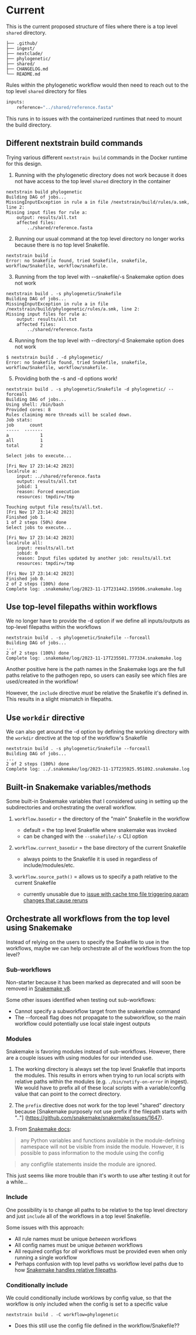 # Current

This is the current proposed structure of files where there is a top level
`shared` directory.

```
├── .github/
├── ingest/
├── nextclade/
├── phylogenetic/
├── shared/
├── CHANGELOG.md
└── README.md
```

Rules within the phylogenetic workflow would then need to reach out to the top level
`shared` directory for files

```python
inputs:
    reference="../shared/reference.fasta"
```

This runs in to issues with the containerized runtimes that need to mount the
build directory.


## Different nextstrain build commands

Trying various different `nextstrain build` commands in the Docker runtime for this design.

1. Running with the phylogenetic directory does not work because it does not have access to the
top level `shared` directory in the container
```
nextstrain build phylogenetic
Building DAG of jobs...
MissingInputException in rule a in file /nextstrain/build/rules/a.smk, line 2:
Missing input files for rule a:
    output: results/all.txt
    affected files:
        ../shared/reference.fasta
```

2. Running our usual command at the top level directory no longer works because there is no top level Snakefile.

```
nextstrain build .
Error: no Snakefile found, tried Snakefile, snakefile, workflow/Snakefile, workflow/snakefile.
```

3. Running from the top level with --snakefile/-s Snakemake option does not work
```
nextstrain build . -s phylogenetic/Snakefile
Building DAG of jobs...
MissingInputException in rule a in file /nextstrain/build/phylogenetic/rules/a.smk, line 2:
Missing input files for rule a:
    output: results/all.txt
    affected files:
        ../shared/reference.fasta
```

4. Running from the top level with --directory/-d Snakemake option does not work
```
$ nextstrain build . -d phylogenetic/
Error: no Snakefile found, tried Snakefile, snakefile, workflow/Snakefile, workflow/snakefile.
```

5. Providing both the -s and -d options work!
```
nextstrain build . -s phylogenetic/Snakefile -d phylogenetic/ --forceall
Building DAG of jobs...
Using shell: /bin/bash
Provided cores: 8
Rules claiming more threads will be scaled down.
Job stats:
job      count
-----  -------
a            1
all          1
total        2

Select jobs to execute...

[Fri Nov 17 23:14:42 2023]
localrule a:
    input: ../shared/reference.fasta
    output: results/all.txt
    jobid: 1
    reason: Forced execution
    resources: tmpdir=/tmp

Touching output file results/all.txt.
[Fri Nov 17 23:14:42 2023]
Finished job 1.
1 of 2 steps (50%) done
Select jobs to execute...

[Fri Nov 17 23:14:42 2023]
localrule all:
    input: results/all.txt
    jobid: 0
    reason: Input files updated by another job: results/all.txt
    resources: tmpdir=/tmp

[Fri Nov 17 23:14:42 2023]
Finished job 0.
2 of 2 steps (100%) done
Complete log: .snakemake/log/2023-11-17T231442.159506.snakemake.log
```

## Use top-level filepaths within workflows

We no longer have to provide the -d option if we define all inputs/outputs as
top-level filepaths within the workflows

```
nextstrain build . -s phylogenetic/Snakefile --forceall
Building DAG of jobs...
...
2 of 2 steps (100%) done
Complete log: .snakemake/log/2023-11-17T235501.777334.snakemake.log
```

Another positive here is the path names in the Snakemake logs are the full paths
relative to the pathogen repo, so users can easily see which files are used/created
in the workflow!

However, the `include` directive _must_ be relative the Snakefile it's defined in.
This results in a slight mismatch in filepaths.

## Use `workdir` directive

We can also get around the -d option by defining the working directory with the
`workdir` directive at the top of the workflow's Snakefile

```
nextstrain build . -s phylogenetic/Snakefile --forceall
Building DAG of jobs...
...
2 of 2 steps (100%) done
Complete log: ../.snakemake/log/2023-11-17T235925.951892.snakemake.log
```

## Built-in Snakemake variables/methods

Some built-in Snakemake variables that I considered using in setting up
the subdirectories and orchestrating the overall workflow.

1. `workflow.basedir` = the directory of the "main" Snakefile in the workflow
    - default = the top level Snakefile where snakemake was invoked
    - can be changed with the `--snakefile/-s` CLI option

2. `workflow.current_basedir` = the base directory of the current Snakefile
    - always points to the Snakefile it is used in regardless of include/modules/etc.

3. `workflow.source_path()` = allows us to specify a path relative to the current Snakefile
    - currently unusable due to [issue with cache tmp file triggering param changes that cause reruns](https://github.com/snakemake/snakemake/issues/1805)


## Orchestrate all workflows from the top level using Snakemake

Instead of relying on the users to specify the Snakefile to use in the workflows,
maybe we can help orchestrate all of the workflows from the top level?

### Sub-workflows

Non-starter because it has been marked as deprecated and will soon be removed
in [Snakemake v8](https://github.com/snakemake/snakemake/issues/2409).

Some other issues identified when testing out sub-workflows:
- Cannot specify a subworkflow target from the snakemake command
- The --forceall flag does not propagate to the subworkflow, so the main workflow
could potentially use local stale ingest outputs


### Modules

Snakemake is favoring modules instead of sub-workflows. However, there are a couple
issues with using modules for our intended use.

1. The working directory is always set the top level Snakefile that imports the modules.
This results in errors when trying to run local scripts with relative paths within
the modules (e.g. `./bin/notify-on-error` in ingest).
We would have to prefix all of these local scripts with a variable/config value that
can point to the correct directory.

2. The `prefix` directive does not work for the top level "shared" directory
because [Snakemake purposely not use prefix if the filepath starts with ".."]
(https://github.com/snakemake/snakemake/issues/1647).

3. From [Snakemake docs](https://snakemake.readthedocs.io/en/stable/snakefiles/modularization.html#modules):
> any Python variables and functions available in the module-defining namespace
will not be visible from inside the module. However, it is possible to pass
information to the module using the config

> any configfile statements inside the module are ignored.

This just seems like more trouble than it's worth to use after testing it out for a while...

### Include

One possibility is to change all paths to be relative to the top level directory
and just `include` all of the workflows in a top level Snakefile.

Some issues with this approach:
- All rule names must be unique _between_ workflows
- All config names must be unique _between_ workflows
- All required configs for _all_ workflows must be provided even when only running
a single workflow
- Perhaps confusion with top level paths vs workflow level paths due to how [Snakemake
handles relative filepaths](https://snakemake.readthedocs.io/en/stable/project_info/faq.html#how-does-snakemake-interpret-relative-paths).

### Conditionally include

We could conditionally include worklows by config value, so that the
workflow is only included when the config is set to a specific value

```
nextstrain build . -C workflow=phylogenetic
```

- Does this still use the config file defined in the workflow/Snakefile??
